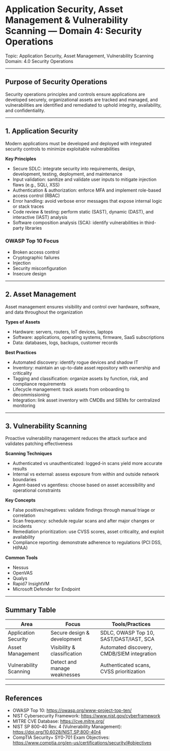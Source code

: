 # Application Security, Asset Management & Vulnerability Scanning — Domain 4: Security Operations

Topic: Application Security, Asset Management, Vulnerability Scanning  
Domain: 4.0 Security Operations

---

## Purpose of Security Operations

Security operations principles and controls ensure applications are developed securely, organizational assets are tracked and managed, and vulnerabilities are identified and remediated to uphold integrity, availability, and confidentiality.

---

## 1. Application Security

Modern applications must be developed and deployed with integrated security controls to minimize exploitable vulnerabilities

**Key Principles**
- Secure SDLC: integrate security into requirements, design, development, testing, deployment, and maintenance  
- Input validation: sanitize and validate user inputs to mitigate injection flaws (e.g., SQLi, XSS)  
- Authentication & authorization: enforce MFA and implement role-based access control (RBAC)  
- Error handling: avoid verbose error messages that expose internal logic or stack traces  
- Code review & testing: perform static (SAST), dynamic (DAST), and interactive (IAST) analysis  
- Software composition analysis (SCA): identify vulnerabilities in third-party libraries  

### OWASP Top 10 Focus
- Broken access control  
- Cryptographic failures  
- Injection  
- Security misconfiguration  
- Insecure design  

---

## 2. Asset Management

Asset management ensures visibility and control over hardware, software, and data throughout the organization

**Types of Assets**
- Hardware: servers, routers, IoT devices, laptops  
- Software: applications, operating systems, firmware, SaaS subscriptions  
- Data: databases, logs, backups, customer records  

**Best Practices**
- Automated discovery: identify rogue devices and shadow IT  
- Inventory: maintain an up-to-date asset repository with ownership and criticality  
- Tagging and classification: organize assets by function, risk, and compliance requirements  
- Lifecycle management: track assets from onboarding to decommissioning  
- Integration: link asset inventory with CMDBs and SIEMs for centralized monitoring  

---

## 3. Vulnerability Scanning

Proactive vulnerability management reduces the attack surface and validates patching effectiveness

**Scanning Techniques**
- Authenticated vs unauthenticated: logged-in scans yield more accurate results  
- Internal vs external: assess exposure from within and outside network boundaries  
- Agent-based vs agentless: choose based on asset accessibility and operational constraints  

**Key Concepts**
- False positives/negatives: validate findings through manual triage or correlation  
- Scan frequency: schedule regular scans and after major changes or incidents  
- Remediation prioritization: use CVSS scores, asset criticality, and exploit availability  
- Compliance reporting: demonstrate adherence to regulations (PCI DSS, HIPAA)  

**Common Tools**
- Nessus  
- OpenVAS  
- Qualys  
- Rapid7 InsightVM  
- Microsoft Defender for Endpoint  

---

## Summary Table

| Area                   | Focus                        | Tools/Practices                            |
| ---------------------- | ---------------------------- | -------------------------------------------|
| Application Security   | Secure design & development  | SDLC, OWASP Top 10, SAST/DAST/IAST, SCA    |
| Asset Management       | Visibility & classification  | Automated discovery, CMDB/SIEM integration |
| Vulnerability Scanning | Detect and manage weaknesses | Authenticated scans, CVSS prioritization   |

---

## References

- OWASP Top 10: https://owasp.org/www-project-top-ten/  
- NIST Cybersecurity Framework: https://www.nist.gov/cyberframework  
- MITRE CVE Database: https://cve.mitre.org/  
- NIST SP 800-40 Rev. 4 (Vulnerability Management): https://doi.org/10.6028/NIST.SP.800-40r4  
- CompTIA Security+ SY0-701 Exam Objectives: https://www.comptia.org/en-us/certifications/security/#objectives 